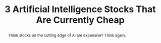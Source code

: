---
category: news
title: 3 Artificial Intelligence Stocks That Are Currently Cheap
abstract: Think stocks on the cutting edge of AI are expensive? Think again.
publishedDateTime: 2019-02-08T02:48:00Z
sourceUrl: https://www.fool.com/investing/2019/02/07/3-artificial-intelligence-stocks-that-are-currentl.aspx?source=eptmsmlnk0000001&utm_campaign=article&utm_medium=feed&utm_source=msnrss
type: article

provider:
  name: The Motley Fool
  id: V_AA1xXxH_global
tags:
  - AI

images: 
  - url: assets/images/2019/3/3-Artificial-Intelligence-Stocks-That-Are-Currently-Cheap-1.jpg
    width: 2121
    height: 1414
    quality: 97
    title: Some AI stocks are great buys.
    attribution: 
    focalRegion:
      x1: 0
      x2: 0
      y1: 0
      y2: 0

---